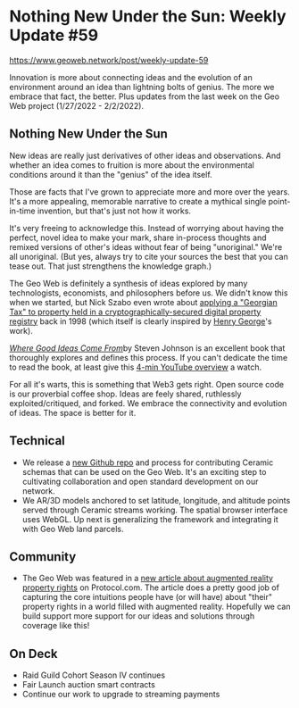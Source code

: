 # Nothing New Under the Sun: Weekly Update #59

https://www.geoweb.network/post/weekly-update-59

Innovation is more about connecting ideas and the evolution of an environment around an idea than lightning bolts of genius. The more we embrace that fact, the better. Plus updates from the last week on the Geo Web project (1/27/2022 - 2/2/2022).

## Nothing New Under the Sun

New ideas are really just derivatives of other ideas and observations. And whether an idea comes to fruition is more about the environmental conditions around it than the &quot;genius&quot; of the idea itself.

Those are facts that I&#39;ve grown to appreciate more and more over the years. It&#39;s a more appealing, memorable narrative to create a mythical single point-in-time invention, but that&#39;s just not how it works.

It&#39;s very freeing to acknowledge this. Instead of worrying about having the perfect, novel idea to make your mark, share in-process thoughts and remixed versions of other&#39;s ideas without fear of being &quot;unoriginal.&quot; We&#39;re all unoriginal. (But yes, always try to cite your sources the best that you can tease out. That just strengthens the knowledge graph.)

The Geo Web is definitely a synthesis of ideas explored by many technologists, economists, and philosophers before us. We didn&#39;t know this when we started, but Nick Szabo even wrote about [applying a &quot;Georgian Tax&quot; to property held in a cryptographically-secured digital property registry](https://nakamotoinstitute.org/secure-property-titles/) back in 1998 (which itself is clearly inspired by [Henry George](https://en.wikipedia.org/wiki/Henry_George)&#39;s work).

[_Where Good Ideas Come From_](https://www.amazon.com/dp/B003ZK58TA/ref=dp-kindle-redirect?_encoding=UTF8&amp;btkr=1)by Steven Johnson is an excellent book that thoroughly explores and defines this process. If you can&#39;t dedicate the time to read the book, at least give this [4-min YouTube overview](https://www.youtube.com/watch?v=NugRZGDbPFU) a watch.

For all it&#39;s warts, this is something that Web3 gets right. Open source code is our proverbial coffee shop. Ideas are feely shared, ruthlessly exploited/critiqued, and forked. We embrace the connectivity and evolution of ideas. The space is better for it.

## Technical

- We release a [new Github repo](https://github.com/Geo-Web-Project/datamodels) and process for contributing Ceramic schemas that can be used on the Geo Web. It&#39;s an exciting step to cultivating collaboration and open standard development on our network.
- We AR/3D models anchored to set latitude, longitude, and altitude points served through Ceramic streams working. The spatial browser interface uses WebGL. Up next is generalizing the framework and integrating it with Geo Web land parcels.

## Community

- The Geo Web was featured in a [new article about augmented reality property rights](https://www.protocol.com/entertainment/upland-augmented-reality-real-estate) on Protocol.com. The article does a pretty good job of capturing the core intuitions people have (or will have) about &quot;their&quot; property rights in a world filled with augmented reality. Hopefully we can build support more support for our ideas and solutions through coverage like this!

## On Deck

- Raid Guild Cohort Season IV continues
- Fair Launch auction smart contracts
- Continue our work to upgrade to streaming payments
